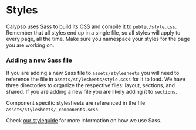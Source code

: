Styles
======

Calypso uses Sass to build its CSS and compile it to `public/style.css`. Remember that all styles end up in a single file, so all styles will apply to every page, all the time. Make sure you namespace your styles for the page you are working on.

### Adding a new Sass file

If you are adding a new Sass file to `assets/stylesheets` you will need to reference the file in `assets/stylesheets/style.scss` for it to load. We have three directories to organize the respective files: layout, sections, and shared. If you are adding a new file you are likely adding it to `sections`.

Component specific stylesheets are referenced in the file `assets/stylesheets/_components.scss`.

Check [our styleguide](https://github.com/Automattic/wp-calypso/blob/master/docs/coding-guidelines/css.md) for more information on how we use Sass.
